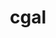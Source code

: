 ---
title: "cgal"
layout: cache
categories: [package, develop-2023-06-04]
meta: {"versions": ["4.13", "5.4.1"], "compilers": ["gcc@=11.1.0", "gcc@=12.3.0", "gcc@=7.3.1"], "oss": ["amzn2", "ubuntu20.04"], "platforms": ["linux"], "targets": ["aarch64", "icelake", "neoverse_n1", "neoverse_v1", "x86_64_v3"], "stacks": ["aws-isc", "aws-isc-aarch64", "aws-pcluster-icelake", "aws-pcluster-neoverse_n1", "aws-pcluster-neoverse_v1", "aws-pcluster-skylake", "e4s", "root"], "num_specs": 6, "num_specs_by_stack": {"aws-isc-aarch64": 2, "root": 6, "aws-pcluster-icelake": 1, "aws-pcluster-skylake": 1, "aws-pcluster-neoverse_v1": 1, "aws-pcluster-neoverse_n1": 1, "aws-isc": 1, "e4s": 1}}
spec_details: [{"hash": "35yngwdxjzcdbpoaw3wslqxzvcpl7ccx", "compiler": "gcc@=7.3.1", "versions": ["4.13"], "os": "amzn2", "platform": "linux", "target": "aarch64", "variants": ["build_system=cmake", "build_type=Release", "~core", "~demos", "+eigen", "generator=make", "~header_only", "~imageio", "~ipo", "+shared"], "stacks": ["aws-isc-aarch64", "root"], "size": "-", "tarball": "https://binaries.spack.io/releases/develop-2023-06-04/build_cache/linux-amzn2-aarch64/gcc-7.3.1/cgal-4.13/linux-amzn2-aarch64-gcc-7.3.1-cgal-4.13-35yngwdxjzcdbpoaw3wslqxzvcpl7ccx.spack"}, {"hash": "mydkgzfdhxazhsq53n7gm2alkg5q2xf6", "compiler": "gcc@=12.3.0", "versions": ["4.13"], "os": "amzn2", "platform": "linux", "target": "icelake", "variants": ["build_system=cmake", "build_type=Release", "~core", "~demos", "+eigen", "generator=make", "~header_only", "~imageio", "~ipo", "+shared"], "stacks": ["aws-pcluster-icelake", "root", "aws-pcluster-skylake"], "size": "-", "tarball": "https://binaries.spack.io/releases/develop-2023-06-04/build_cache/linux-amzn2-icelake/gcc-12.3.0/cgal-4.13/linux-amzn2-icelake-gcc-12.3.0-cgal-4.13-mydkgzfdhxazhsq53n7gm2alkg5q2xf6.spack"}, {"hash": "35qfb2t6oeryizmaqebmfyygqyggxehz", "compiler": "gcc@=7.3.1", "versions": ["4.13"], "os": "amzn2", "platform": "linux", "target": "neoverse_n1", "variants": ["build_system=cmake", "build_type=Release", "~core", "~demos", "+eigen", "generator=make", "~header_only", "~imageio", "~ipo", "+shared"], "stacks": ["aws-isc-aarch64", "root"], "size": "-", "tarball": "https://binaries.spack.io/releases/develop-2023-06-04/build_cache/linux-amzn2-neoverse_n1/gcc-7.3.1/cgal-4.13/linux-amzn2-neoverse_n1-gcc-7.3.1-cgal-4.13-35qfb2t6oeryizmaqebmfyygqyggxehz.spack"}, {"hash": "lsucwmys26eqds6nyscle4j64nofi7hy", "compiler": "gcc@=12.3.0", "versions": ["4.13"], "os": "amzn2", "platform": "linux", "target": "neoverse_v1", "variants": ["build_system=cmake", "build_type=Release", "~core", "~demos", "+eigen", "generator=make", "~header_only", "~imageio", "~ipo", "+shared"], "stacks": ["aws-pcluster-neoverse_v1", "root", "aws-pcluster-neoverse_n1"], "size": "-", "tarball": "https://binaries.spack.io/releases/develop-2023-06-04/build_cache/linux-amzn2-neoverse_v1/gcc-12.3.0/cgal-4.13/linux-amzn2-neoverse_v1-gcc-12.3.0-cgal-4.13-lsucwmys26eqds6nyscle4j64nofi7hy.spack"}, {"hash": "otlc3nnk7wzipiig7v2nwxshkixuvhc3", "compiler": "gcc@=7.3.1", "versions": ["4.13"], "os": "amzn2", "platform": "linux", "target": "x86_64_v3", "variants": ["build_system=cmake", "build_type=Release", "~core", "~demos", "+eigen", "generator=make", "~header_only", "~imageio", "~ipo", "+shared"], "stacks": ["root", "aws-isc"], "size": "-", "tarball": "https://binaries.spack.io/releases/develop-2023-06-04/build_cache/linux-amzn2-x86_64_v3/gcc-7.3.1/cgal-4.13/linux-amzn2-x86_64_v3-gcc-7.3.1-cgal-4.13-otlc3nnk7wzipiig7v2nwxshkixuvhc3.spack"}, {"hash": "5cdzqbxhdnkvtyqk7lbffoolb3c4xahm", "compiler": "gcc@=11.1.0", "versions": ["5.4.1"], "os": "ubuntu20.04", "platform": "linux", "target": "x86_64_v3", "variants": ["build_system=cmake", "build_type=Release", "~core", "~demos", "+eigen", "generator=make", "~header_only", "~imageio", "~ipo", "+shared"], "stacks": ["root", "e4s"], "size": "-", "tarball": "https://binaries.spack.io/releases/develop-2023-06-04/build_cache/linux-ubuntu20.04-x86_64_v3/gcc-11.1.0/cgal-5.4.1/linux-ubuntu20.04-x86_64_v3-gcc-11.1.0-cgal-5.4.1-5cdzqbxhdnkvtyqk7lbffoolb3c4xahm.spack"}]
---